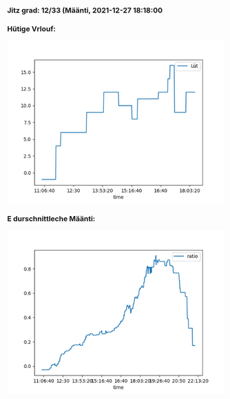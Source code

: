 ### Jitz grad: 12/33 (Määnti, 2021-12-27 18:18:00

### Hütige Vrlouf:
![Graph](Today.png)

### E durschnittleche Määnti:
![Graph](Määnti.png)